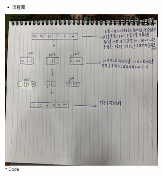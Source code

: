 * 流程圖
<img src='https://github.com/LPT0423/LPT/blob/master/QuickSort/S__12124191.jpg' height=500 weight =500>
* Code
